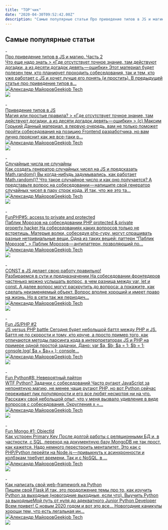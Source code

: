 ```yaml
---
title: "TOP'чик"
date: "2020-04-30T09:52:42.00Z"
description: "Самые популярные статьи Про приведение типов в JS и магию. Часть 2Что еще надо знать > «Где отсутствует точное знание, там дейст"
---
```


<h2 id="-">Самые популярные статьи</h2>- <a class="kg-bookmark-container" href="/js-privedenie-tipov-i-magia-2/"><div class="kg-bookmark-content"><div class="kg-bookmark-title">Про приведение типов в JS и магию. Часть 2</div><div class="kg-bookmark-description">Что еще надо знать
&gt; «Где отсутствует точное знание, там действуют догадки,
а из десяти догадок девять — ошибки»
Этот материал будет полезен тем, кто планирует проходить собеседования, так и
тем, кто уже работает с JS и хочет лучше его понять (и простить). В предыдущей статье про приведение типов в…</div><div class="kg-bookmark-metadata"><img class="kg-bookmark-icon" src="https://tech.geekjob.ru/favicon.png"><span class="kg-bookmark-author">Александр Майоров</span><span class="kg-bookmark-publisher">Geekjob Tech</span></div></div><div class="kg-bookmark-thumbnail"><img src="https://tech.geekjob.ru/content/images/2020/04/1_TveFjFVSbOHpzi1F5jaIPQ.jpeg"></div></a> <br/>
- <a class="kg-bookmark-container" href="/privedenie-tipov-v-js/"><div class="kg-bookmark-content"><div class="kg-bookmark-title">Приведение типов в JS</div><div class="kg-bookmark-description">Магия или простые правила? &gt; «Где отсутствует точное знание, там действуют
догадки, а из десяти догадок девять — ошибки» &gt; (с) Максим Горький Данный материал, в первую очередь, вам не только поможет пройти собеседования на
позицию Frontend разработчика, но вам лично прояснит как же все-таки р…</div><div class="kg-bookmark-metadata"><img class="kg-bookmark-icon" src="https://tech.geekjob.ru/favicon.png"><span class="kg-bookmark-author">Александр Майоров</span><span class="kg-bookmark-publisher">Geekjob Tech</span></div></div><div class="kg-bookmark-thumbnail"><img src="https://tech.geekjob.ru/content/images/2020/04/1_qLzx9tDMLoj2o9Hy15X8Fw.png"></div></a> <br/>
- <a class="kg-bookmark-container" href="/js-random-engine/"><div class="kg-bookmark-content"><div class="kg-bookmark-title">Случайные числа не случайны</div><div class="kg-bookmark-description">Как создать генератор случайных чисел на JS и предсказать Math.random() Вы когда-нибудь задумывались, как работает Math.random()? Что такое случайное
число и как оно получается? А представьте вопрос на собеседовании — напишите
свой генератор случайных чисел в пару строк кода. И так, что же это та…</div><div class="kg-bookmark-metadata"><img class="kg-bookmark-icon" src="https://tech.geekjob.ru/favicon.png"><span class="kg-bookmark-author">Александр Майоров</span><span class="kg-bookmark-publisher">Geekjob Tech</span></div></div><div class="kg-bookmark-thumbnail"><img src="https://tech.geekjob.ru/content/images/2020/04/acu-_rnqabuvfmquc3eomhpxwgq.jpeg"></div></a> <br/>
- <a class="kg-bookmark-container" href="/fun-php-5-access-to-private-and-protected/"><div class="kg-bookmark-content"><div class="kg-bookmark-title">FunPHP#5: access to private and protected</div><div class="kg-bookmark-description">Паблик Морозов на собеседовании
PHP protected &amp; private property hacker На собеседованиях каких вопросов только не встретишь. Матерые волки, собеседуя
php-гуру, могут спрашивать разные нетривиальные вещи. Одна из таких вещей:
паттерн “Паблик Морозов”. &gt; Паблик Морозов — антипаттерн, позволяющий по…</div><div class="kg-bookmark-metadata"><img class="kg-bookmark-icon" src="https://tech.geekjob.ru/favicon.png"><span class="kg-bookmark-author">Александр Майоров</span><span class="kg-bookmark-publisher">Geekjob Tech</span></div></div><div class="kg-bookmark-thumbnail"><img src="https://www.gravatar.com/avatar/8f8f604430a6a2116749fad87c9c86d5?s=250&amp;d=mm&amp;r=x"></div></a> <br/>
- <a class="kg-bookmark-container" href="/js-const/"><div class="kg-bookmark-content"><div class="kg-bookmark-title">CONST в JS делает свою работу правильно!</div><div class="kg-bookmark-description">Разбираемся в сути и предназначении На собеседовании фронтедеров частенько можно услышать вопрос, в чем разница
между var, let и const. А далее вопрос могут раскрутить до вопроса: а покажите,
как сделать неизменяемый объект. Вопрос вполне хороший и имеет право на жизнь. Но в сети так же периодич…</div><div class="kg-bookmark-metadata"><img class="kg-bookmark-icon" src="https://tech.geekjob.ru/favicon.png"><span class="kg-bookmark-author">Александр Майоров</span><span class="kg-bookmark-publisher">Geekjob Tech</span></div></div><div class="kg-bookmark-thumbnail"><img src="https://tech.geekjob.ru/content/images/2020/04/1_wE5HhRlFaI3rmCAn7TiGdw.png"></div></a> <br/>
- <a class="kg-bookmark-container" href="/fun-js-php-2/"><div class="kg-bookmark-content"><div class="kg-bookmark-title">Fun JS/PHP #2</div><div class="kg-bookmark-description">JS versus PHP battle Сегодня будет небольшой баттл между PHP и JS. Баттл не по скорости и тому, кто
круче, а просто пример того, как отличаются методы парсинга кода в
интерпретаторах JS и PHP на примере одной простой задачки. Дано: var $a, $b; $a = 1;
$b = 1; console.log( $a + $a++ );
console…</div><div class="kg-bookmark-metadata"><img class="kg-bookmark-icon" src="https://tech.geekjob.ru/favicon.png"><span class="kg-bookmark-author">Александр Майоров</span><span class="kg-bookmark-publisher">Geekjob Tech</span></div></div><div class="kg-bookmark-thumbnail"><img src="https://tech.geekjob.ru/content/images/2020/04/1_i_PRj8nBEE-6VDR33jblRg.jpeg"></div></a> <br/>
- <a class="kg-bookmark-container" href="/fun-python-8/"><div class="kg-bookmark-content"><div class="kg-bookmark-title">Fun Python#8: Невероятный пайтон</div><div class="kg-bookmark-description">WTF Python? Задачки с собеседований
Часто ругают JavaScript за непонятную магию, не менее чаще ругают PHP, но вот
Python сейчас переживает пик популярности и его все любят несмотря ни на что.
Расскажу свой небольшой опыт, что у меня вызвало удивление в виде вопросов с
собеседования. Округления x =…</div><div class="kg-bookmark-metadata"><img class="kg-bookmark-icon" src="https://tech.geekjob.ru/favicon.png"><span class="kg-bookmark-author">Александр Майоров</span><span class="kg-bookmark-publisher">Geekjob Tech</span></div></div><div class="kg-bookmark-thumbnail"><img src="https://tech.geekjob.ru/content/images/2020/04/1_s2HXNt7Gr9XdPftSAlRT_Q.jpeg"></div></a> <br/>
- <a class="kg-bookmark-container" href="/fun-mongo-1-objectid/"><div class="kg-bookmark-content"><div class="kg-bookmark-title">Fun Mongo #1: ObjectId</div><div class="kg-bookmark-description">Как устроен Primary Key
После долгой работы с реляционными БД и, в частности, с SQL, переход на
документную базу MongoDB не так прост, как кажется. Надо немного перестроить
менталитет. Это как с PHP/Python перейти на Node.js — привыкнуть к асинхронности
и колбэкам требует времени. Так и с NoSQL, в …</div><div class="kg-bookmark-metadata"><img class="kg-bookmark-icon" src="https://tech.geekjob.ru/favicon.png"><span class="kg-bookmark-author">Александр Майоров</span><span class="kg-bookmark-publisher">Geekjob Tech</span></div></div><div class="kg-bookmark-thumbnail"><img src="https://www.gravatar.com/avatar/8f8f604430a6a2116749fad87c9c86d5?s=250&amp;d=mm&amp;r=x"></div></a> <br/>
- <a class="kg-bookmark-container" href="/pishem-svoy-web-framework-na-python-flask/"><div class="kg-bookmark-content"><div class="kg-bookmark-title">Как написать свой web-framework на Python</div><div class="kg-bookmark-description">Пишем свой Flask
И так, это продолжение темы про то, как изучить Python за выходные (новогодние
выходные, если что). Выучить Python за выходныеМой путь от нуля до адекватного Junior Python
Developer
Всем привет! С новым 2020 годом и вот это все… Новогодние каникулы хороши тем,
что есть легальная ин…</div><div class="kg-bookmark-metadata"><img class="kg-bookmark-icon" src="https://tech.geekjob.ru/favicon.png"><span class="kg-bookmark-author">Александр Майоров</span><span class="kg-bookmark-publisher">Geekjob Tech</span></div></div><div class="kg-bookmark-thumbnail"><img src="https://www.gravatar.com/avatar/8f8f604430a6a2116749fad87c9c86d5?s=250&amp;d=mm&amp;r=x"></div></a> <br/>


